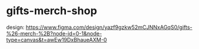 # gifts-merch-shop
design: https://www.figma.com/design/yazf9gzkw52mCJNNxAGqS0/gifts-%26-merch-%2B?node-id=0-1&node-type=canvas&t=awEw19DxBhaueAXM-0
